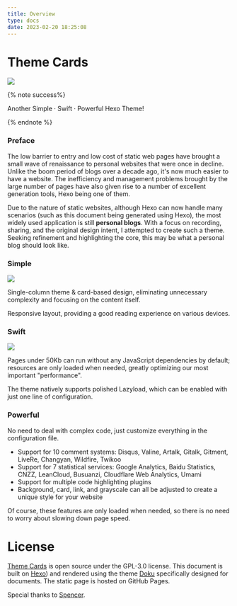 ```yaml
---
title: Overview
type: docs
date: 2023-02-20 18:25:08
---
```




# Theme Cards

![](/assets/img/coverpic.png)

{% note success%}

Another Simple · Swift · Powerful Hexo Theme!

{% endnote %}

### Preface

The low barrier to entry and low cost of static web pages have brought a small wave of renaissance to personal websites that were once in decline. Unlike the boom period of blogs over a decade ago, it's now much easier to have a website. The inefficiency and management problems brought by the large number of pages have also given rise to a number of excellent generation tools, Hexo being one of them.

Due to the nature of static websites, although Hexo can now handle many scenarios (such as this document being generated using Hexo), the most widely used application is still **personal blogs**. With a focus on recording, sharing, and the original design intent, I attempted to create such a theme. Seeking refinement and highlighting the core, this may be what a personal blog should look like.

### Simple

![](/assets/img/snips.png)

Single-column theme & card-based design, eliminating unnecessary complexity and focusing on the content itself.

Responsive layout, providing a good reading experience on various devices.

### Swift

![](/assets/img/google-speed-house.png)

Pages under 50Kb can run without any JavaScript dependencies by default; resources are only loaded when needed, greatly optimizing our most important "performance".

The theme natively supports polished Lazyload, which can be enabled with just one line of configuration.

### Powerful

No need to deal with complex code, just customize everything in the configuration file.

- Support for 10 comment systems: Disqus, Valine, Artalk, Gitalk, Gitment, LiveRe, Changyan, Wildfire, Twikoo
- Support for 7 statistical services: Google Analytics, Baidu Statistics, CNZZ, LeanCloud, Busuanzi, Cloudflare Web Analytics, Umami
- Support for multiple code highlighting plugins
- Background, card, link, and grayscale can all be adjusted to create a unique style for your website

Of course, these features are only loaded when needed, so there is no need to worry about slowing down page speed.

# License

[Theme Cards](https://github.com/ChrAlpha/hexo-theme-cards) is open source under the GPL-3.0 license. This document is built on [Hexo](https://hexo.io/)) and rendered using the theme [Doku](https://github.com/SukkaW/hexo-theme-doku) specifically designed for documents. The static page is hosted on GitHub Pages.

Special thanks to [Spencer](https://github.com/spencerwooo).